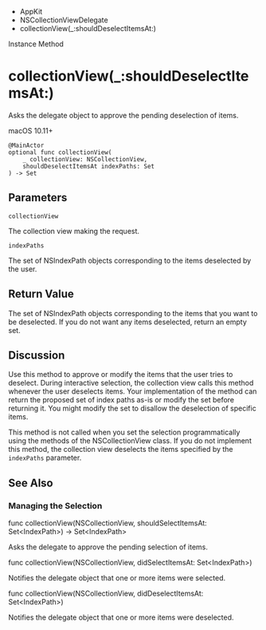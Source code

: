 

- AppKit
- NSCollectionViewDelegate
-  collectionView(\_:shouldDeselectItemsAt:) 

Instance Method

# collectionView(\_:shouldDeselectItemsAt:)

Asks the delegate object to approve the pending deselection of items.

macOS 10.11+

``` source
@MainActor
optional func collectionView(
    _ collectionView: NSCollectionView,
    shouldDeselectItemsAt indexPaths: Set
) -> Set
```

## Parameters 

`collectionView`  

The collection view making the request.

`indexPaths`  

The set of NSIndexPath objects corresponding to the items deselected by the user.

## Return Value

The set of NSIndexPath objects corresponding to the items that you want to be deselected. If you do not want any items deselected, return an empty set.

## Discussion

Use this method to approve or modify the items that the user tries to deselect. During interactive selection, the collection view calls this method whenever the user deselects items. Your implementation of the method can return the proposed set of index paths as-is or modify the set before returning it. You might modify the set to disallow the deselection of specific items.

This method is not called when you set the selection programmatically using the methods of the NSCollectionView class. If you do not implement this method, the collection view deselects the items specified by the `indexPaths` parameter.

## See Also

### Managing the Selection

func collectionView(NSCollectionView, shouldSelectItemsAt: Set&lt;IndexPath>) -> Set&lt;IndexPath>

Asks the delegate to approve the pending selection of items.

func collectionView(NSCollectionView, didSelectItemsAt: Set&lt;IndexPath>)

Notifies the delegate object that one or more items were selected.

func collectionView(NSCollectionView, didDeselectItemsAt: Set&lt;IndexPath>)

Notifies the delegate object that one or more items were deselected.

